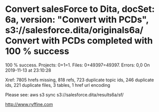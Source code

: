 # Convert salesForce to Dita, docSet: 6a, version: "Convert with PCDs", s3://salesforce.dita/originals6a/ Convert with PCDs completed with 100 % success

100 % success. Projects: 0+1=1.  Files: 0+49397=49397. Errors: 0,0  On 2019-11-13 at 23:10:28

Xref: 7805 hrefs missing, 818 refs, 723 duplicate topic ids, 246 duplicate ids, 221 duplicate files, 3 tables, 1 href url encoding

Please see: aws s3 sync s3://salesforce.dita/results6a/sf/

http://www.ryffine.com
